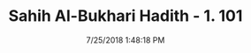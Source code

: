 ---
title        : "Sahih Al-Bukhari Hadith - 1. 101"
date         : 7/25/2018 1:48:18 PM
draft        : false
type         : "hadith"
layout       : "hadith"
BookCode     : "SHB"
VolumeNumber : "1"
HadithNumber : "101"
categories  :  ["Knowledge-Should a day be fixed to teach women religion apart from men?"]
tags  :  ["Abu Said Al Khudri"]
---